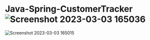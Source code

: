 # Java-Spring-CustomerTracker![Screenshot 2023-03-03 165036](https://user-images.githubusercontent.com/94143272/222737304-1ffbf375-af28-4a16-998a-9f9687e9e8b9.png)
![Screenshot 2023-03-03 165015](https://user-images.githubusercontent.com/94143272/222737313-dca119c4-5cf6-4435-a959-8b0be9e94be2.png)
